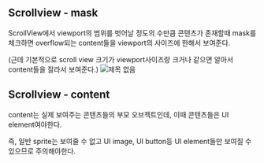 ## Scrollview - mask
ScrollView에서 viewport의 범위를 벗어날 정도의 수만큼 콘텐츠가 존재할때 mask를 체크하면 overflow되는 content들을 viewport의 사이즈에 한해서 보여준다.



(근데 기본적으로 scroll view 크기가 viewport사이즈랑 크거나 같으면 알아서 content들을 잘라서 보여준다.)
![제목 없음](https://user-images.githubusercontent.com/79313194/151146017-bd25dd9e-52b2-43de-b10c-5e8cec132b4a.png)

## Scrollview - content
content는 실제 보여주는 콘텐츠들의 부모 오브젝트인데, 이때 콘텐츠들은 UI element여야한다. 



즉, 일반 sprite는 보여줄 수 없고 UI image, UI button등 UI element들만 보여질 수 있으므로
 주의해야한다.

